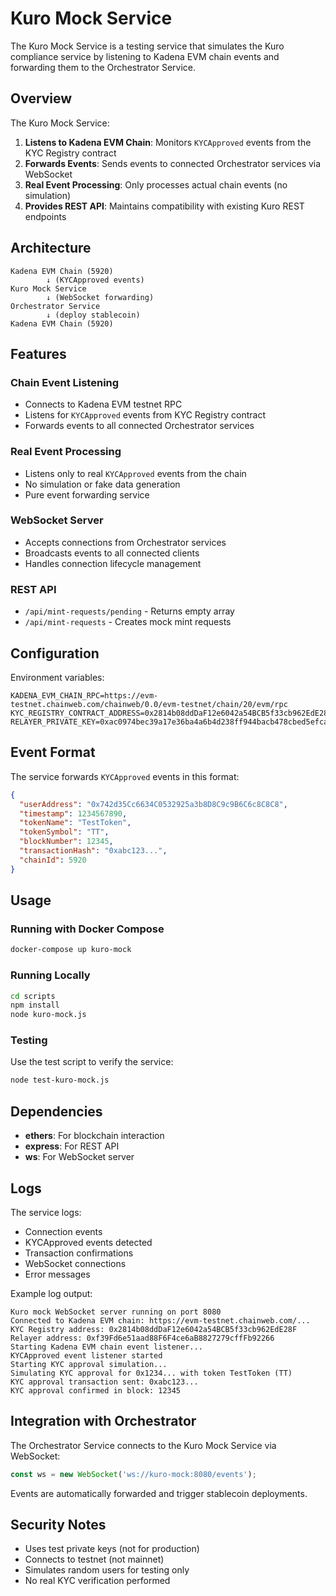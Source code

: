 # Kuro Mock Service

The Kuro Mock Service is a testing service that simulates the Kuro compliance service by listening to Kadena EVM chain events and forwarding them to the Orchestrator Service.

## Overview

The Kuro Mock Service:
1. **Listens to Kadena EVM Chain**: Monitors `KYCApproved` events from the KYC Registry contract
2. **Forwards Events**: Sends events to connected Orchestrator services via WebSocket
3. **Real Event Processing**: Only processes actual chain events (no simulation)
4. **Provides REST API**: Maintains compatibility with existing Kuro REST endpoints

## Architecture

```
Kadena EVM Chain (5920)
        ↓ (KYCApproved events)
Kuro Mock Service
        ↓ (WebSocket forwarding)
Orchestrator Service
        ↓ (deploy stablecoin)
Kadena EVM Chain (5920)
```

## Features

### Chain Event Listening
- Connects to Kadena EVM testnet RPC
- Listens for `KYCApproved` events from KYC Registry contract
- Forwards events to all connected Orchestrator services

### Real Event Processing
- Listens only to real `KYCApproved` events from the chain
- No simulation or fake data generation
- Pure event forwarding service

### WebSocket Server
- Accepts connections from Orchestrator services
- Broadcasts events to all connected clients
- Handles connection lifecycle management

### REST API
- `/api/mint-requests/pending` - Returns empty array
- `/api/mint-requests` - Creates mock mint requests

## Configuration

Environment variables:

```env
KADENA_EVM_CHAIN_RPC=https://evm-testnet.chainweb.com/chainweb/0.0/evm-testnet/chain/20/evm/rpc
KYC_REGISTRY_CONTRACT_ADDRESS=0x2814b08ddDaF12e6042a54BCB5f33cb962EdE28F
RELAYER_PRIVATE_KEY=0xac0974bec39a17e36ba4a6b4d238ff944bacb478cbed5efcae784d7bf4f2ff80
```

## Event Format

The service forwards `KYCApproved` events in this format:

```json
{
  "userAddress": "0x742d35Cc6634C0532925a3b8D8C9c9B6C6c8C8C8",
  "timestamp": 1234567890,
  "tokenName": "TestToken",
  "tokenSymbol": "TT",
  "blockNumber": 12345,
  "transactionHash": "0xabc123...",
  "chainId": 5920
}
```

## Usage

### Running with Docker Compose

```bash
docker-compose up kuro-mock
```

### Running Locally

```bash
cd scripts
npm install
node kuro-mock.js
```

### Testing

Use the test script to verify the service:

```bash
node test-kuro-mock.js
```

## Dependencies

- **ethers**: For blockchain interaction
- **express**: For REST API
- **ws**: For WebSocket server

## Logs

The service logs:
- Connection events
- KYCApproved events detected
- Transaction confirmations
- WebSocket connections
- Error messages

Example log output:
```
Kuro mock WebSocket server running on port 8080
Connected to Kadena EVM chain: https://evm-testnet.chainweb.com/...
KYC Registry address: 0x2814b08ddDaF12e6042a54BCB5f33cb962EdE28F
Relayer address: 0xf39Fd6e51aad88F6F4ce6aB8827279cffFb92266
Starting Kadena EVM chain event listener...
KYCApproved event listener started
Starting KYC approval simulation...
Simulating KYC approval for 0x1234... with token TestToken (TT)
KYC approval transaction sent: 0xabc123...
KYC approval confirmed in block: 12345
```

## Integration with Orchestrator

The Orchestrator Service connects to the Kuro Mock Service via WebSocket:

```typescript
const ws = new WebSocket('ws://kuro-mock:8080/events');
```

Events are automatically forwarded and trigger stablecoin deployments.

## Security Notes

- Uses test private keys (not for production)
- Connects to testnet (not mainnet)
- Simulates random users for testing only
- No real KYC verification performed

